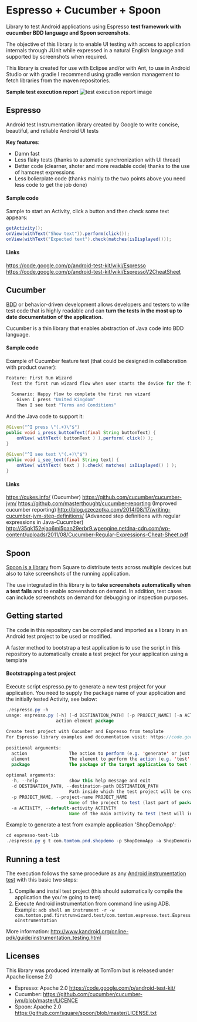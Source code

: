 # Espresso + Cucumber + Spoon

Library to test Android applications using Espresso **test framework with cucumber BDD language and Spoon screenshots**.

The objective of this library is to enable UI testing with access to application internals through JUnit while expressed in a natural English language and supported by screenshots when required.

This library is created for use with Eclipse and/or with Ant, to use in Android Studio or with gradle I recommend using gradle version management to fetch libraries from the maven repositories.

**Sample test execution report**
![test execution report image](https://raw.githubusercontent.com/neoranga55/espresso-cucumber/master/report-sample.png)


## Espresso

Android test Instrumentation library created by Google to write concise, beautiful, and reliable Android UI tests

**Key features**:
+ Damn fast
+ Less flaky tests (thanks to automatic synchronization with UI thread)
+ Better code (clearner, shoter and more readable code) thanks to the use of hamcrest expressions
+ Less bolierplate code (thanks mainly to the two points above you need less code to get the job done)

#### Sample code
Sample to start an Activity, click a button and then check some text appears:
```java
getActivity();
onView(withText("Show text")).perform(click());
onView(withText("Expected text").check(matches(isDisplayed()));
```

#### Links
https://code.google.com/p/android-test-kit/wiki/Espresso
https://code.google.com/p/android-test-kit/wiki/EspressoV2CheatSheet


## Cucumber

[BDD](http://en.wikipedia.org/wiki/Behavior-driven_development) or behavior-driven development allows developers and testers to write test code that is highly readable and can **turn the tests in the most up to date documentation of the application**.

Cucumber is a thin library that enables abstraction of Java code into BDD language.

#### Sample code
Example of Cucumber feature test (that could be designed in collaboration with product owner):
```java
Feature: First Run Wizard
  Test the first run wizard flow when user starts the device for the first time
  
  Scenario: Happy flow to complete the first run wizard
    Given I press "United Kingdom"
    Then I see text "Terms and Conditions"
```

And the Java code to support it: 
```java
@Given("^I press \"(.+)\"$")
public void i_press_buttonText(final String buttonText) {
    onView( withText( buttonText ) ).perform( click() );
}
 
@Given("^I see text \"(.+)\"$")
public void i_see_text(final String text) {
    onView( withText( text ) ).check( matches( isDisplayed() ) );
}
```

#### Links
https://cukes.info/ (Cucumber)
https://github.com/cucumber/cucumber-jvm/
https://github.com/masterthought/cucumber-reporting (Improved cucumber reporting)
http://blog.czeczotka.com/2014/08/17/writing-cucumber-jvm-step-definitions/ (Advanced step definitions with regular expressions in Java-Cucumber)
http://35qk152ejao6mi5pan29erbr9.wpengine.netdna-cdn.com/wp-content/uploads/2011/08/Cucumber-Regular-Expressions-Cheat-Sheet.pdf


## Spoon

[Spoon is a library](https://github.com/square/spoon) from Square to distribute tests across multiple devices but also to take screenshots of the running application.

The use integrated in this library is to **take screenshots automatically when a test fails** and to enable screenshots on demand. In addition, test cases can include screenshots on demand for debugging or inspection purposes.


## Getting started

The code in this repository can be compiled and imported as a library in an Android test project to be used or modified.

A faster method to bootstrap a test application is to use the script in this repository to automatically create a test project for your application using a template

#### Bootstrapping a test project
Execute script espresso.py to generate a new test project for your application.
You need to supply the package name of your application and the initially tested Activity, see below:
```java
./espresso.py -h
usage: espresso.py [-h] [-d DESTINATION_PATH] [-p PROJECT_NAME] [-a ACTIVITY]
                   action element package
 
Create test project with Cucumber and Espresso from template    
For Espresso library examples and documentation visit: https://code.google.com/p/android-test-kit/wiki/EspressoSamples
 
positional arguments:
  action                The action to perform (e.g. 'generate' or just 'g')
  element               The element to perform the action (e.g. 'test' or just 't')
  package               The package of the target application to test (e.g. com.tomtom.pnd.firstrunwizard)
 
optional arguments:
  -h, --help            show this help message and exit
  -d DESTINATION_PATH, --destination-path DESTINATION_PATH
                        Path inside which the test project will be created and placed (e.g. .../MyAppProject/test)
  -p PROJECT_NAME, --project-name PROJECT_NAME
                        Name of the project to test (last part of package name is used by default)
  -a ACTIVITY, --default-activity ACTIVITY
                        Name of the main activity to test (test will instrument this activity as starting point, e.g. HomeActivity)
```

Example to generate a test from example application 'ShopDemoApp':
```java
cd espresso-test-lib
./espresso.py g t com.tomtom.pnd.shopdemo -p ShopDemoApp -a ShopDemoVideoActivity -d ../../pndapps/Apps/ShopDemoApp/test
```

## Running a test

The execution follows the same procedure as any [Android instrumentation test](http://developer.android.com/tools/testing/testing_android.html) with this basic two steps:
1. Compile and install test project (this should automatically compile the application the you're going to test)
2. Execute Android instrumentation from command line using ADB. Example: `adb shell am instrument -r -w com.tomtom.pnd.firstrunwizard.test/com.tomtom.espresso.test.EspressoInstrumentation`

More information: http://www.kandroid.org/online-pdk/guide/instrumentation_testing.html


## Licenses

This library was produced internally at TomTom but is released under Apache license 2.0

- Espresso: Apache 2.0 https://code.google.com/p/android-test-kit/
- Cucumber: https://github.com/cucumber/cucumber-jvm/blob/master/LICENCE
- Spoon: Apache 2.0 https://github.com/square/spoon/blob/master/LICENSE.txt
